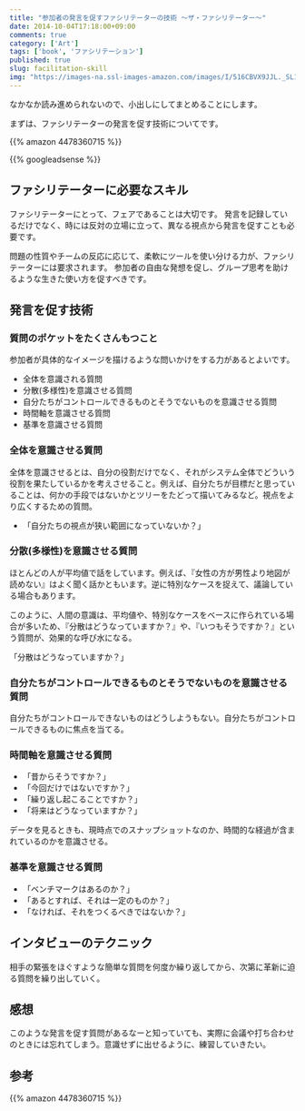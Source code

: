 ```yaml
---
title: "参加者の発言を促すファシリテーターの技術 〜ザ・ファシリテーター〜"
date: 2014-10-04T17:18:00+09:00
comments: true
category: ['Art']
tags: ['book', 'ファシリテーション']
published: true 
slug: facilitation-skill
img: "https://images-na.ssl-images-amazon.com/images/I/516CBVX9JJL._SL160_.jpg"
---
```


なかなか読み進められないので、小出しにしてまとめることにします。

まずは、ファシリテーターの発言を促す技術についてです。

{{% amazon 4478360715 %}}



{{% googleadsense %}}



## ファシリテーターに必要なスキル

ファシリテーターにとって、フェアであることは大切です。
発言を記録しているだけでなく、時には反対の立場に立って、異なる視点から発言を促すことも必要です。

問題の性質やチームの反応に応じて、柔軟にツールを使い分ける力が、ファシリテーターには要求されます。
参加者の自由な発想を促し、グループ思考を助けるような生きた使い方を促すべきです。



## 発言を促す技術

### 質問のポケットをたくさんもつこと

参加者が具体的なイメージを描けるような問いかけをする力があるとよいです。

- 全体を意識される質問
- 分散(多様性)を意識させる質問
- 自分たちがコントロールできるものとそうでないものを意識させる質問
- 時間軸を意識させる質問
- 基準を意識させる質問


### 全体を意識させる質問

全体を意識させるとは、自分の役割だけでなく、それがシステム全体でどういう役割を果たしているかを考えさせること。例えば、自分たちが目標だと思っていることは、何かの手段ではないかとツリーをたどって描いてみるなど。視点をより広くするための質問。

- 「自分たちの視点が狭い範囲になっていないか？」


### 分散(多様性)を意識させる質問

ほとんどの人が平均値で話をしています。例えば、『女性の方が男性より地図が読めない』はよく聞く話かともいます。逆に特別なケースを捉えて、議論している場合もあります。

このように、人間の意識は、平均値や、特別なケースをベースに作られている場合が多いため、『分散はどうなっていますか？』や、『いつもそうですか？』という質問が、効果的な呼び水になる。

「分散はどうなっていますか？」


### 自分たちがコントロールできるものとそうでないものを意識させる質問

自分たちがコントロールできないものはどうしようもない。自分たちがコントロールできるものに焦点を当てる。


### 時間軸を意識させる質問

- 「昔からそうですか？」
- 「今回だけではないですか？」
- 「繰り返し起こることですか？」
- 「将来はどうなっていますか？」

データを見るときも、現時点でのスナップショットなのか、時間的な経過が含まれているのかを意識させる。


### 基準を意識させる質問

- 「ベンチマークはあるのか？」
- 「あるとすれば、それは一定のものか？」
- 「なければ、それをつくるべきではないか？」


## インタビューのテクニック

相手の緊張をほぐすような簡単な質問を何度か繰り返してから、次第に革新に迫る質問を繰り出していく。


## 感想

このような発言を促す質問があるなーと知っていても、実際に会議や打ち合わせのときには忘れてしまう。意識せずに出せるように、練習していきたい。

## 参考

{{% amazon 4478360715 %}}